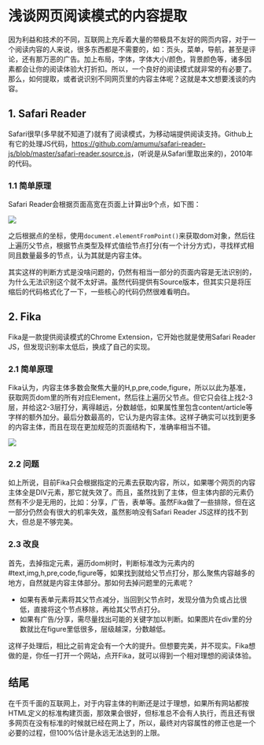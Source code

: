 #  浅谈网页阅读模式的内容提取

因为利益和技术的不同，互联网上充斥着大量的带极具不友好的网页内容，对于一个阅读内容的人来说，很多东西都是不需要的，如：页头，菜单，导航，甚至是评论，还有那万恶的广告。加上布局，字体，字体大小/颜色，背景颜色等，诸多因素都会让你的阅读体验大打折扣。所以，一个良好的阅读模式就非常的有必要了。那么，如何提取，或者说识别不同网页里的内容主体呢？这就是本文想要浅谈的内容。

## 1. Safari Reader

Safari很早(多早就不知道了)就有了阅读模式，为移动端提供阅读支持。Github上有它的处理JS代码，<https://github.com/amumu/safari-reader-js/blob/master/safari-reader.source.js>，(听说是从Safari里取出来的)，2010年的代码。

### 1.1 简单原理

Safari Reader会根据页面高宽在页面上计算出9个点，如下图：

![](https://www.colorgamer.com/usr/uploads/2019/03/2923420171.jpeg)

之后根据点的坐标，使用`document.elementFromPoint()`来获取dom对象，然后往上遍历父节点，根据节点类型及样式值绘节点打分(有一个计分方式)，寻找样式相同且数量最多的节点，认为其就是内容主体。

其实这样的判断方式是没啥问题的，仍然有相当一部分的页面内容是无法识别的，为什么无法识别这个就不太好讲。虽然代码提供有Source版本，但其实只是将压缩后的代码格式化了一下，一些核心的代码仍然很难看明白。

## 2. Fika

Fika是一款提供阅读模式的Chrome Extension，它开始也就是使用Safari Reader JS，但发现识别率太低后，换成了自己的实现。

### 2.1 简单原理

Fika认为，内容主体多数会聚焦大量的H,p,pre,code,figure，所以以此为基准，获取网页dom里的所有对应Element，然后往上遍历父节点。但它只会往上找2-3层，并给这2-3层打分，离得越远，分数越低，如果属性里包含content/article等字样的额外加分。最后分数最高的，它认为是内容主体。这样子确实可以找到更多的内容主体，而且在现在更加规范的页面结构下，准确率相当不错。

![](https://www.colorgamer.com/usr/uploads/2019/03/1375688182.png)

### 2.2 问题

如上所说，目前Fika只会根据指定的元素去获取内容，所以，如果哪个网页的内容主体全是DIV元素，那它就失效了。而且，虽然找到了主体，但主体内部的元素仍然有不少是无用的，比如：分享，广告，表单等。虽然Fika做了一些排除，但在这一部分仍然会有很大的机率失效，虽然影响没有Safari Reader JS这样的找不到大，但总是不够完美。

### 2.3 改良

首先，去掉指定元素，遍历dom树时，判断标准改为元素内的#text,img,h,pre,code,figure等，如果找到就给父节点打分，那么聚焦内容越多的地方，自然就是内容主体部分。那如何去掉问题里的元素呢？

- 如果有表单元素将其父节点减分，当回到父节点时，发现分值为负或占比很低，直接将这个节点移除，再给其父节点打分。
- 如果有广告/分享，需尽量找出可能的关键字加以判断。如果图片在div里的分数就比在figure里低很多，层级越深，分数越低。

这样子处理后，相比之前肯定会有一个大的提升。但想要完美，并不现实。Fika想做的是，你任一打开一个网站，点开Fika，就可以得到一个相对理想的阅读体验。

## 结尾

在千页千面的互联网上，对于内容主体的判断还是过于理想，如果所有网站都按HTML定义的标准构建页面，那效果会很好，但标准总不会有人执行，而且还有很多网页在没有标准的时候就已经在网上了，所以，最终对内容属性的修正也是一个必要的过程，但100%估计是永远无法达到的上限。